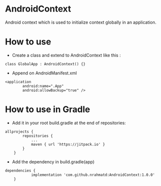 # AndroidContext
Android context which is used to initialize context globally in an application.

# How to use
- Create a class and extend to AndroidContext like this :

```class GlobalApp : AndroidContext() {}```

- Append on AndroidManifest.xml 

```
<application
        android:name=".App"
        android:allowBackup="true" />
```

# How to use in Gradle

- Add it in your root build.gradle at the end of repositories:

```
allprojects {
		repositories {
			...
			maven { url 'https://jitpack.io' }
		}
	}
```

-  Add the dependency in build.gradle(app)

```
dependencies {
	        implementation 'com.github.nrahmatd:AndroidContext:1.0.0'
	}
```


